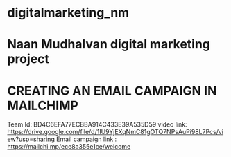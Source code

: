 # digitalmarketing_nm
# Naan Mudhalvan digital marketing project
# CREATING AN EMAIL CAMPAIGN IN MAILCHIMP
Team Id: BD4C6EFA77ECBBA914C433E39A535D59
video link: https://drive.google.com/file/d/1IU9YjEXqNmC81gOTQ7NPsAuPi98L7Pcs/view?usp=sharing
Email campaign link : https://mailchi.mp/ece8a355e1ce/welcome
